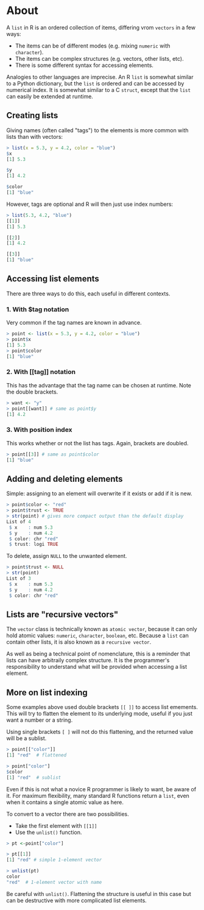 # About

A `list` in R is an ordered collection of items, differing vrom `vectors` in a few ways:
- The items can be of different modes (e.g. mixing `numeric` with `character`).
- The items can be complex structures (e.g. vectors, other lists, etc).
- There is some different syntax for accessing elements.

Analogies to other languages are imprecise. 
An R `list` is somewhat similar to a Python dictionary, but the `list` is ordered and can be accessed by numerical index.
It is somewhat similar to a C `struct`, except that the `list` can easily be extended at runtime.

## Creating lists

Giving names (often called "tags") to the elements is more common with lists than with vectors:

```R
> list(x = 5.3, y = 4.2, color = "blue")
$x
[1] 5.3

$y
[1] 4.2

$color
[1] "blue"
```

However, tags are optional and R will then just use index numbers:

```R
> list(5.3, 4.2, "blue")
[[1]]
[1] 5.3

[[2]]
[1] 4.2

[[3]]
[1] "blue"
```

## Accessing list elements

There are three ways to do this, each useful in different contexts.

### 1. With $tag notation

Very common if the tag names are known in advance.

```R
> point <- list(x = 5.3, y = 4.2, color = "blue")
> point$x
[1] 5.3
> point$color
[1] "blue"
```

### 2. With [[tag]] notation

This has the advantage that the tag name can be chosen at runtime. Note the double brackets.

```R
> want <- "y"
> point[[want]] # same as point$y
[1] 4.2
```

### 3. With position index

This works whether or not the list has tags. Again, brackets are doubled.

```R
> point[[3]] # same as point$color
[1] "blue"
```

## Adding and deleting elements

Simple: assigning to an element will overwrite if it exists or add if it is new.

```R
> point$color <- "red"
> point$trust <- TRUE
> str(point) # gives more compact output than the default display
List of 4
 $ x    : num 5.3
 $ y    : num 4.2
 $ color: chr "red"
 $ trust: logi TRUE
```

To delete, assign `NULL` to the unwanted element.

```R
> point$trust <- NULL
> str(point)  
List of 3
 $ x    : num 5.3
 $ y    : num 4.2
 $ color: chr "red"
```

## Lists are "recursive vectors"

The `vector` class is technically known as `atomic vector`, because it can only hold atomic values: `numeric`, `character`, `boolean`, etc. Because a `list` can contain other lists, it is also known as a `recursive vector`.

As well as being a technical point of nomenclature, this is a reminder that lists can have arbitraily complex structure.
It is the programmer's responsibility to understand what will be provided when accessing a list element.

## More on list indexing

Some examples above used double brackets `[[ ]]` to access list emements. This will try to flatten the element to its underlying mode, useful if you just want a number or a string.

Using single brackets `[ ]` will not do this flattening, and the returned value will be a sublist.

```R
> point[["color"]]
[1] "red"  # flattened

> point["color"]
$color
[1] "red"  # sublist
```

Even if this is not what a novice R programmer is likely to want, be aware of it.
For maximum flexibility, many standard R functions return a `list`, even when it contains a single atomic value as here.

To convert to a vector there are two possibilities.
- Take the first element with `[[1]]`
- Use the `unlist()` function.

```R
> pt <-point["color"]

> pt[[1]]
[1] "red" # simple 1-element vector

> unlist(pt)
color 
"red"  # 1-element vector with name
```

Be careful with `unlist()`. Flattening the structure is useful in this case but can be destructive with more complicated list elements.
